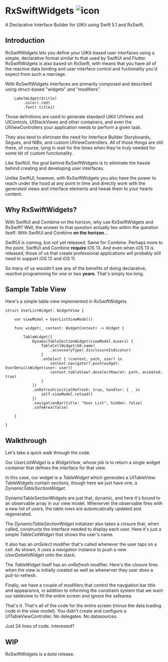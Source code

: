 # RxSwiftWidgets ![icon](https://user-images.githubusercontent.com/709283/32858974-cce8282a-ca12-11e7-944b-c8046156290b.png)

 A Declarative Interface Builder for UIKit using Swift 5.1 and RxSwift.

## Introduction

RxSwiftWidgets lets you define your UIKit-based user interfaces using a simple, declarative format similar to that used by SwiftUI and Flutter. RxSwiftWidgets is also based on RxSwift, with means that you have all of the reactive data binding and user interface control and fuctionality you'd expect from such a marriage.

With RxSwiftWidgets interfaces are primarily composed and described using struct-based "widgets" and "modifiers". 

```
    LabelWidget($title)
        .color(.red)
        .font(.title1)
```

Those definitions are used to generate standard UIKit UIViews and UIControls, UIStackViews and other containers, and even the UIViewControllers your application needs to perform a given task.  

They also tend to eliminate the need for Interface Builder Storyboards, Segues, and NIBs, and custom UIViewControllers. All of those things are still there, of course, lying in wait for the times when they're truly needed for some bit of custom functionality.

Like SwiftUI, the goal behind RxSwiftWidgets is to eliminate the hassle behind creating and developing user interfaces. 

Unlike SwiftUI, however, with RxSwiftWidgets you also have the power to reach under the hood at any point in time and  directly work with the generated views and interface elements and tweak them to your hearts content.

## Why RxSwiftWidgets?

With SwiftUI and Combine on the horizon, why use RxSwiftWidgets and RxSwift? Well, the answer to that question actually lies within the question itself: With SwiftUI and Combine **on the horizon**...

SwiftUI is coming, but not yet released. Same for Combine. Perhaps more to the point, SwiftUI and Combine **require** iOS 13. And even when iOS 13 is released, those of us that create professional applications will probably still need to support iOS 12 and iOS 11.

So many of us wouldn't see any of the benefits of doing declarative, reactive programming for one or two **years**. That's simply too long.

## Sample Table View

Here's a simple table view implemented in RxSwiftWidgets.

```
struct UserListWidget: WidgetView {

    var viewModel = UserListViewModel()

    func widget(_ context: WidgetContext) -> Widget {

        TableWidget([
            DynamicTableSectionWidget(viewModel.$users) {
                TableCellWidget($0.name)
                    .accessoryType(.disclosureIndicator)
                }
                .onSelect { (context, path, user) in
                    context.navigator?.push(widget: UserDetailsWidget(user: user))
                    context.tableView?.deselectRow(at: path, animated: true)
                }
            ])
            .onRefresh(initialRefresh: true, handler: { _ in
                self.viewModel.reload()
            })
            .navigationBar(title: "User List", hidden: false)
            .safeArea(false)
        
    }

}
```
## Walkthrough

Let's take a quick walk through the code.

Our *UserListWidget* is a *WidgetView*, whose job is to return a single widget container that defines the interface for that view.

In this case, our widget is a *TableWidget* which generates a UITableView. TableWidgets contain sections, though here we just have one, a *DynamicTableSectionWidget*.

DynamicTableSectionWidgets are just that, dynamic, and here it's bound to an observable array in our view model. Whenerver the observable fires with a new list of users, the table rows are automcatically updated and regenerated.

The *DynamicTableSectionWidget* initializer also takes a closure that, when called, constructs the interface needed to display each user. Here it's just a simple *TableCellWidget* that shows the user's name.

It also has an *onSelect* modifier that's called whenever the user taps on a cell. As shown, it uses a *navigatior* instance to push a new *UserDetailsWidget* onto the stack.

The *TableWidget* itself has an *onRefresh* modifier. Here's the closure fires when the view is initially created as well as whenerver they user does a pull-to-refresh.

Finally, we have a couple of modifiers that control the navgiation bar title and appearance, in addition to informing the constraint system that we want our tableview to fill the entire screen and ignore the safearea.

That's it. That's all of the code for the entire screen (minus the data loading code in the view model). You didn't create and configure a UITableViewController. No delegates. No datasources.

Just 24 lines of code. Interested?

## WIP

RxSwiftWidgets is a *beta* release.
